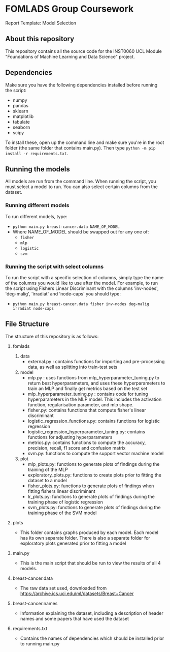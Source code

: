 # FOMLADS Group Coursework

Report Template: Model Selection
## About this repository
This repository contains all the source code for the INST0060 UCL Module "Foundations of Machine Learning and Data Science" project.
## Dependencies
Make sure you have the following dependencies installed before running the script:
- numpy
- pandas
- sklearn
- matplotlib
- tabulate   
- seaborn
- scipy

To install these, open up the command line and make sure you're in the root folder (the same folder that contains main.py). Then type `python -m pip install -r requirements.txt`.


## Running the models
All models are run from the command line. When running the script, you must select a model to run. You can also select 
certain columns from the dataset.

### Running different models
To run different models, type:
- `python main.py breast-cancer.data NAME_OF_MODEL`
- Where NAME_OF_MODEL should be swapped out for any one of:
     - `fisher`
     - `mlp`
     - `logistic`
     - `svm`

### Running the script with select columns
To run the script with a specific selection of columns, simply type the name of the columns you would like to use after the model. For example, to run the script using Fishers Linear Discriminant with the columns 'inv-nodes', 'deg-malig', 'irradiat' and 'node-caps' you should type:
- `python main.py breast-cancer.data fisher inv-nodes deg-malig irradiat node-caps`

## File Structure
The structure of this repository is as follows:

1. fomlads
     1. data
        - external.py : contains functions for importing and pre-processing data, as well as splitting into train-test sets
     2. model
        - mlp.py : uses functions from mlp_hyperparameter_tuning.py to return best hyperparameters, and uses these hyperparameters to train an MLP and finally get metrics based on the test set 
        - mlp_hyperparameter_tuning.py : contains code for tuning hyperparameters in the MLP model. This includes the activation function, regularisation parameter, and mlp shape.
        - fisher.py: contains functions that compute fisher's linear discriminant
        - logistic_regression_functions.py: contains functions for logistic regression
        - logistic_regression_hyperparameter_tuning.py: contains functions for adjusting hyperparameters
        - metrics.py: contains functions to compute the accuracy, precision, recall, f1 score and confusion matrix
        - svm.py: functions to compute the support vector machine model     
     3. plot
        - mlp_plots.py: functions to generate plots of findings during the training of the MLP
        - exploratory_plots.py: functions to create plots prior to fitting the dataset to a model
        - fisher_plots.py: functions to generate plots of findings when fitting fishers linear discriminant
        - lr_plots.py: functions to generate plots of findings during the training phase of logistic regression
        - svm_plots.py: functions to generate plots of findings during the training phase of the SVM model
2. plots
     - This folder contains graphs produced by each model. Each model has its own separate folder. There is also a 
        separate folder for exploratory plots generated prior to fitting a model
3. main.py
     - This is the main script that should be run to view the results of all 4 models.
4. breast-cancer.data

    - The raw data set used, downloaded from https://archive.ics.uci.edu/ml/datasets/Breast+Cancer

5. breast-cancer.names

    - Information explaining the dataset, including a description of header names and some papers that have used the dataset
    
6. requirements.txt

    - Contains the names of dependencies which should be installed prior to running main.py

